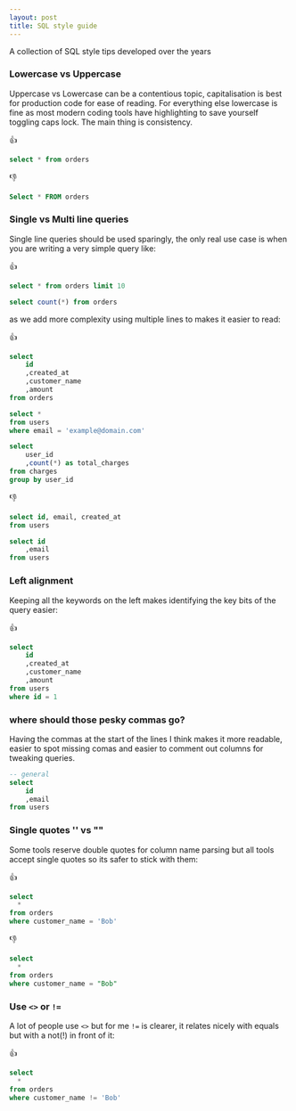 ```yaml
---
layout: post
title: SQL style guide
---
```



A collection of SQL style tips developed over the years

### Lowercase vs Uppercase

Uppercase vs Lowercase can be a contentious topic, capitalisation is best for production code for ease of reading. For everything else lowercase is fine as most modern coding tools have highlighting to save yourself toggling caps lock. The main thing is consistency.  

:thumbsup:
```sql
select * from orders
```
:thumbsdown:
```sql
Select * FROM orders

```

### Single vs Multi line queries


Single line queries should be used sparingly, the only real use case is when you are writing a very simple query like:

:thumbsup:
```sql
select * from orders limit 10

select count(*) from orders

```


as we add more complexity using multiple lines to makes it easier to read:

:thumbsup:
```sql
select
    id
    ,created_at
    ,customer_name
    ,amount
from orders

select *
from users
where email = 'example@domain.com'

select
    user_id
    ,count(*) as total_charges
from charges
group by user_id
```

:thumbsdown:
```sql
select id, email, created_at
from users

select id
    ,email
from users
```

### Left alignment

Keeping all the keywords on the left makes identifying the key bits of the query easier:

:thumbsup:
```sql
select
    id
    ,created_at
    ,customer_name
    ,amount
from users
where id = 1
```

### where should those pesky commas go?

Having the commas at the start of the lines I think makes it more readable, easier to spot missing comas and easier to comment out columns for tweaking queries.

```sql
-- general
select
    id
    ,email
from users
```

### Single quotes '' vs ""

Some tools reserve double quotes for column name parsing but all tools accept single quotes so its safer to stick with them:

:thumbsup:
```sql
select
  *
from orders
where customer_name = 'Bob'
```

:thumbsdown:
```sql
select
  *
from orders
where customer_name = "Bob"
```

### Use `<>` or `!=`

A lot of people use `<>` but for me `!=` is clearer, it relates nicely with equals but with a not(!) in front of it:

:thumbsup:
```sql
select
  *
from orders
where customer_name != 'Bob'
```
